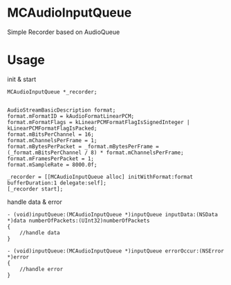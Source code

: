 # MCAudioInputQueue
Simple Recorder based on AudioQueue


# Usage

init & start

``` objc
MCAudioInputQueue *_recorder;
```

```objc

AudioStreamBasicDescription format;
format.mFormatID = kAudioFormatLinearPCM;
format.mFormatFlags = kLinearPCMFormatFlagIsSignedInteger | kLinearPCMFormatFlagIsPacked;
format.mBitsPerChannel = 16;
format.mChannelsPerFrame = 1;
format.mBytesPerPacket = _format.mBytesPerFrame = (_format.mBitsPerChannel / 8) * format.mChannelsPerFrame;
format.mFramesPerPacket = 1;
format.mSampleRate = 8000.0f;

_recorder = [[MCAudioInputQueue alloc] initWithFormat:format bufferDuration:1 delegate:self];
[_recorder start];
```

handle data & error

```objc
- (void)inputQueue:(MCAudioInputQueue *)inputQueue inputData:(NSData *)data numberOfPackets:(UInt32)numberOfPackets
{
    //handle data
}

- (void)inputQueue:(MCAudioInputQueue *)inputQueue errorOccur:(NSError *)error
{
    //handle error
}

```